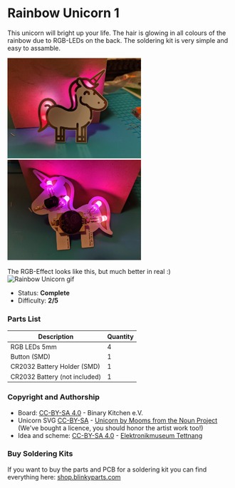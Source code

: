 # Rainbow Unicorn 1

This unicorn will bright up your life. The hair is glowing in all colours of the rainbow due to RGB-LEDs on the back. The soldering kit is very simple and easy to assamble.

<img src="manual/images/rgb-unicorn_front.jpg" width=300px alt="Rainbow Unicorn"> <img src="manual/images/rgb-unicorn_back.jpg" width=300px alt="Rainbow Unicorn">

The RGB-Effect looks like this, but much better in real :)
<img src="manual/images/rgb-unicorn.gif" width=480px alt="Rainbow Unicorn gif">

- Status: **Complete**
- Difficulty: **2/5**

### Parts List

| Description                   | Quantity |
|-------------------------------|----------|
| RGB LEDs 5mm                  |     4    |
| Button (SMD)                  |     1    |
| CR2032 Battery Holder (SMD)   |     1    |
| CR2032 Battery (not included) |     1    |

### Copyright and Authorship

- Board: [CC-BY-SA 4.0](https://creativecommons.org/licenses/by-sa/4.0/) - Binary Kitchen e.V.
- Unicorn SVG [CC-BY-SA](https://creativecommons.org/licenses/by-sa/4.0/) - [Unicorn by Mooms from the Noun Project](https://thenounproject.com/term/unicorn/2061795/) (We've bought a licence, you should honor the artist work too!)
- Idea and scheme: [CC-BY-SA 4.0](https://creativecommons.org/licenses/by-sa/4.0/) - [Elektronikmuseum Tettnang](http://www.emuseum-tettnang.de/)

### Buy Soldering Kits
If you want to buy the parts and PCB for a soldering kit you can find everything here: [shop.blinkyparts.com](https://shop.blinkyparts.com/de/Regenbogen-Einhorn-Einfacher-Bausatz-fuer-einen-tollen-Anstecker/blink232242)
